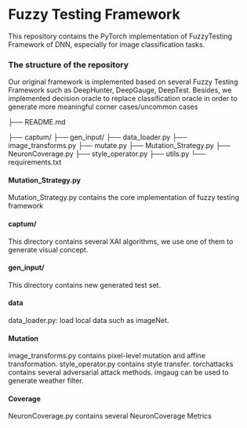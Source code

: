 # Fuzzy Testing Framework
This repository contains the PyTorch implementation of FuzzyTesting Framework of DNN, especially for image classification tasks.

### The structure of the repository

Our original framework is implemented based on several Fuzzy Testing Framework such as DeepHunter, DeepGauge, DeepTest. Besides, we implemented decision oracle to replace classification oracle in order to generate more meaningful corner cases/uncommon cases

├── README.md

├── captum/
├── gen_input/
├── data_loader.py
├── image_transforms.py
├── mutate.py
├── Mutation_Strategy.py
├── NeuronCoverage.py
├── style_operator.py
├── utils.py
└── requirements.txt

#### Mutation_Strategy.py
Mutation_Strategy.py contains the core implementation of fuzzy testing framework

#### captum/
This directory contains several XAI algorithms, we use one of them to generate visual concept.

#### gen_input/
This directory contains new generated test set.

#### data
data_loader.py: load local data such as imageNet.

#### Mutation
image_transforms.py contains pixel-level mutation and affine transformation.
style_operator.py contains style transfer.
torchattacks contains several adversarial attack methods.
imgaug can be used to generate weather filter.

#### Coverage
NeuronCoverage.py contains several NeuronCoverage Metrics

